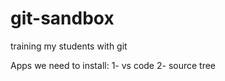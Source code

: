 # git-sandbox
training my students with git

Apps we need to install:
1- vs code
2- source tree  
  
